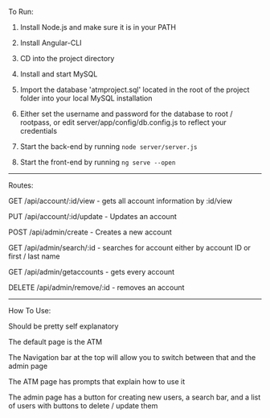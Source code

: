 To Run:

1) Install Node.js and make sure it is in your PATH

2) Install Angular-CLI

3) CD into the project directory

4) Install and start MySQL

5) Import the database 'atmproject.sql' located in the root of the project folder into your local MySQL installation

6) Either set the username and password for the database to root / rootpass, or edit server/app/config/db.config.js to reflect your credentials

4) Start the back-end by running `node server/server.js`

5) Start the front-end by running `ng serve --open`

<hr>

Routes:

GET /api/account/:id/view - gets all account information by :id/view

PUT /api/account/:id/update - Updates an account

POST /api/admin/create - Creates a new account

GET /api/admin/search/:id - searches for account either by account ID or first / last name

GET /api/admin/getaccounts - gets every account

DELETE /api/admin/remove/:id - removes an account

<hr>

How To Use:

Should be pretty self explanatory

The default page is the ATM

The Navigation bar at the top will allow you to switch between that and the admin page

The ATM page has prompts that explain how to use it

The admin page has a button for creating new users, a search bar, and a list of users with buttons to delete / update them


